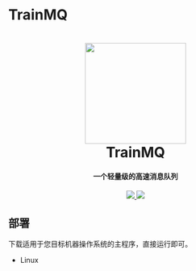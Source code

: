 # TrainMQ 
<h1 align="center">
  <a href="/" alt="logo" ><img src="https://pic.imgdb.cn/item/614c3a8c2ab3f51d912c7be7.png" width="200" /></a>
  <br>
    TrainMQ
  <br>
</h1>
<h4 align="center">一个轻量级的高速消息队列</h4>

<p align="center">
  <a href="#">
    <img src="https://img.shields.io/badge/version-0.0.1-blue">
  </a>
  <a href="#">
      <img src="https://img.shields.io/badge/build-passing-brightgreen">
    </a>
</p>

## 部署

下载适用于您目标机器操作系统的主程序，直接运行即可。

- Linux
```shell script
    
```